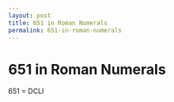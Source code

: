 ```yaml
---
layout: post
title: 651 in Roman Numerals
permalink: 651-in-roman-numerals
---
```


# 651 in Roman Numerals

651 = DCLI
